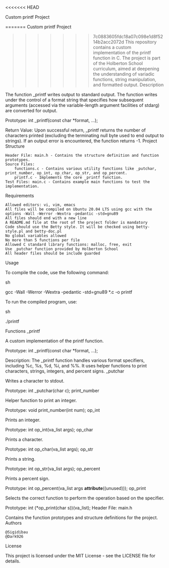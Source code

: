 <<<<<<< HEAD

Custom printf Project


=======
Custom printf Project

>>>>>>> 7c0883605fdc18a07c098e1d8f5214b2acc2072d
This repository contains a custom implementation of the printf function in C. The project is part of the Holberton School curriculum, aimed at deepening the understanding of variadic functions, string manipulation, and formatted output.
Description

The function _printf writes output to standard output. The function writes under the control of a format string that specifies how subsequent arguments (accessed via the variable-length argument facilities of stdarg) are converted for output.

Prototype: int _printf(const char *format, ...);

Return Value: Upon successful return, _printf returns the number of characters printed (excluding the terminating null byte used to end output to strings). If an output error is encountered, the function returns -1.
Project Structure

    Header File: main.h - Contains the structure definition and function prototypes.
    Source Files:
        functions.c - Contains various utility functions like _putchar, print_number, op_int, op_char, op_str, and op_percent.
        printf.c - Implements the core _printf function.
    Test Files: main.c - Contains example main functions to test the implementation.

Requirements

    Allowed editors: vi, vim, emacs
    All files will be compiled on Ubuntu 20.04 LTS using gcc with the options -Wall -Werror -Wextra -pedantic -std=gnu89
    All files should end with a new line
    A README.md file at the root of the project folder is mandatory
    Code should use the Betty style. It will be checked using betty-style.pl and betty-doc.pl
    No global variables allowed
    No more than 5 functions per file
    Allowed C standard library functions: malloc, free, exit
    Use _putchar function provided by Holberton School
    All header files should be include guarded

Usage

To compile the code, use the following command:

sh

gcc -Wall -Werror -Wextra -pedantic -std=gnu89 *.c -o printf

To run the compiled program, use:

sh

./printf

Functions
_printf

A custom implementation of the printf function.

Prototype: int _printf(const char *format, ...);

Description: The _printf function handles various format specifiers, including %c, %s, %d, %i, and %%. It uses helper functions to print characters, strings, integers, and percent signs.
_putchar

Writes a character to stdout.

Prototype: int _putchar(char c);
print_number

Helper function to print an integer.

Prototype: void print_number(int num);
op_int

Prints an integer.

Prototype: int op_int(va_list args);
op_char

Prints a character.

Prototype: int op_char(va_list args);
op_str

Prints a string.

Prototype: int op_str(va_list args);
op_percent

Prints a percent sign.

Prototype: int op_percent(va_list args __attribute__((unused)));
op_print

Selects the correct function to perform the operation based on the specifier.

Prototype: int (*op_print(char s))(va_list);
Header File: main.h

Contains the function prototypes and structure definitions for the project.
Authors

    @Sigidibau
    @Dark926

License

This project is licensed under the MIT License - see the LICENSE file for details.

